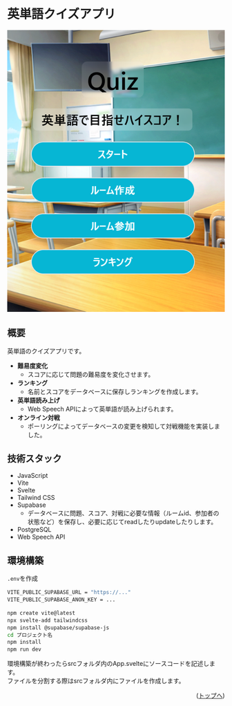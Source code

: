 <div id="top"></div>

# 英単語クイズアプリ

![](public/assets/title.png)

## 概要

英単語のクイズアプリです。

- **難易度変化**
  - スコアに応じて問題の難易度を変化させます。
- **ランキング**
  - 名前とスコアをデータベースに保存しランキングを作成します。
- **英単語読み上げ**
  - Web Speech APIによって英単語が読み上げられます。
- **オンライン対戦**
  - ポーリングによってデータベースの変更を検知して対戦機能を実装しました。

## 技術スタック

- JavaScript
- Vite
- Svelte
- Tailwind CSS
- Supabase
  - データベースに問題、スコア、対戦に必要な情報（ルームid、参加者の状態など）を保存し、必要に応じてreadしたりupdateしたりします。
- PostgreSQL
- Web Speech API

## 環境構築

`.env`を作成
```sh
VITE_PUBLIC_SUPABASE_URL = "https://..."
VITE_PUBLIC_SUPABASE_ANON_KEY = ...
```

```sh
npm create vite@latest
npx svelte-add tailwindcss
npm install @supabase/supabase-js
cd プロジェクト名
npm install
npm run dev
```

<p>環境構築が終わったらsrcフォルダ内のApp.svelteにソースコードを記述します。<br>
ファイルを分割する際はsrcフォルダ内にファイルを作成します。</p>

<p align="right">(<a href="#top">トップへ</a>)</p>
